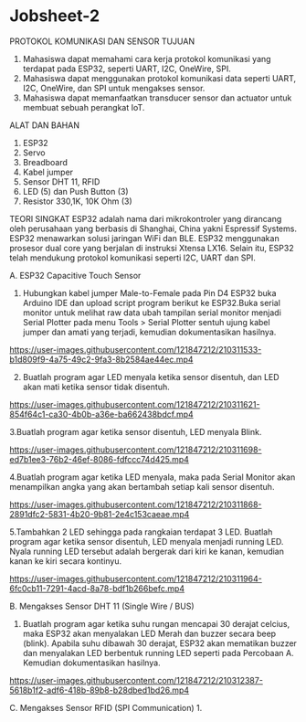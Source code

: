 # Jobsheet-2

PROTOKOL KOMUNIKASI DAN SENSOR
TUJUAN
1) Mahasiswa dapat memahami cara kerja protokol komunikasi yang terdapat pada ESP32, seperti UART, I2C, OneWire, SPI.
2) Mahasiswa dapat menggunakan protokol komunikasi data seperti UART, I2C, OneWire, dan SPI untuk mengakses sensor.
3) Mahasiswa dapat memanfaatkan transducer sensor dan actuator untuk membuat sebuah perangkat IoT.

ALAT DAN BAHAN
1) ESP32
2) Servo
3) Breadboard
4) Kabel jumper
5) Sensor DHT 11, RFID
6) LED (5) dan Push Button (3)
7) Resistor 330,1K, 10K Ohm (3)

TEORI SINGKAT
ESP32 adalah nama dari mikrokontroler yang dirancang oleh perusahaan yang berbasis di Shanghai, China yakni Espressif Systems. ESP32 menawarkan solusi jaringan WiFi dan BLE. ESP32 menggunakan prosesor dual core yang berjalan di instruksi Xtensa LX16. Selain itu, ESP32 telah mendukung protokol komunikasi seperti I2C, UART dan SPI.

A. ESP32 Capacitive Touch Sensor
1. Hubungkan kabel jumper Male-to-Female pada Pin D4 ESP32 buka Arduino IDE dan upload script program berikut ke ESP32.Buka serial monitor untuk melihat raw data ubah tampilan serial monitor menjadi Serial Plotter pada menu Tools > Serial Plotter sentuh ujung kabel jumper dan amati yang terjadi, kemudian dokumentasikan 
hasilnya.


https://user-images.githubusercontent.com/121847212/210311533-b1d809f9-4a75-49c2-9fa3-8b2584ae44ec.mp4


2. Buatlah program agar LED menyala ketika sensor disentuh, dan LED akan mati ketika sensor tidak disentuh.


https://user-images.githubusercontent.com/121847212/210311621-854f64c1-ca30-4b0b-a36e-ba662438bdcf.mp4


3.Buatlah program agar ketika sensor disentuh, LED menyala Blink.


https://user-images.githubusercontent.com/121847212/210311698-ed7b1ee3-76b2-46ef-8086-fdfccc74d425.mp4

4.Buatlah program agar ketika LED menyala, maka pada Serial Monitor akan menampilkan angka yang akan bertambah setiap kali sensor disentuh.


https://user-images.githubusercontent.com/121847212/210311868-2891dfc2-5831-4b20-9b81-2e4c153caeae.mp4


5.Tambahkan 2 LED sehingga pada rangkaian terdapat 3 LED. Buatlah program agar ketika sensor disentuh, LED menyala menjadi running LED. Nyala running LED tersebut adalah bergerak dari kiri ke kanan, kemudian kanan ke kiri secara kontinyu.


https://user-images.githubusercontent.com/121847212/210311964-6fc0cb11-7291-4acd-8a78-bdf1b266befc.mp4

B. Mengakses Sensor DHT 11 (Single Wire / BUS)
1. Buatlah program agar ketika suhu rungan mencapai 30 derajat celcius, maka ESP32 akan menyalakan LED Merah dan buzzer secara beep (blink). Apabila suhu dibawah 30 derajat, ESP32 akan mematikan buzzer dan menyalakan LED berbentuk running LED seperti pada Percobaan A. Kemudian dokumentasikan hasilnya.


https://user-images.githubusercontent.com/121847212/210312387-5618b1f2-adf6-418b-89b8-b28dbed1bd26.mp4

C. Mengakses Sensor RFID (SPI Communication)
1.
